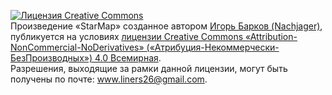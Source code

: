 <a rel="license" href="http://creativecommons.org/licenses/by-nc-nd/4.0/"><img alt="Лицензия Creative Commons" style="border-width:0" src="https://i.creativecommons.org/l/by-nc-nd/4.0/88x31.png" /></a><br />Произведение «<span xmlns:dct="http://purl.org/dc/terms/" property="dct:title">StarMap</span>» созданное автором <a xmlns:cc="http://creativecommons.org/ns#" href="https://github.com/Nachtjager/Cyberpunk.-Now-in-space" property="cc:attributionName" rel="cc:attributionURL">Игорь Барков (Nachjager)</a>, публикуется на условиях <a rel="license" href="http://creativecommons.org/licenses/by-nc-nd/4.0/">лицензии Creative Commons «Attribution-NonCommercial-NoDerivatives» («Атрибуция-Некоммерчески-БезПроизводных») 4.0 Всемирная</a>.<br />Разрешения, выходящие за рамки данной лицензии, могут быть получены по почте: <a xmlns:cc="http://creativecommons.org/ns#" href="www.liners26@gmail.com" rel="cc:morePermissions">www.liners26@gmail.com</a>.
